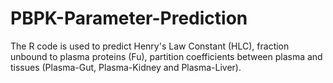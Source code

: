 # PBPK-Parameter-Prediction
The R code is used to predict Henry's Law Constant (HLC), fraction unbound to plasma proteins (Fu), partition coefficients between plasma and tissues (Plasma-Gut, Plasma-Kidney and Plasma-Liver).
